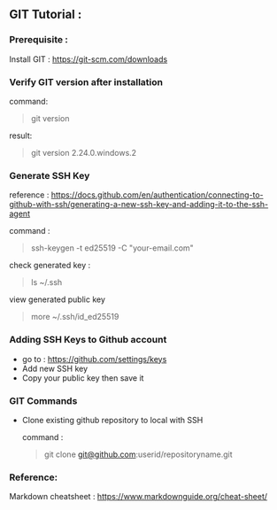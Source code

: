## GIT Tutorial :

### Prerequisite :
Install GIT  : https://git-scm.com/downloads

### Verify GIT version after installation
command:
> git version
> 
result:
> git version 2.24.0.windows.2
> 
### Generate SSH Key
reference : https://docs.github.com/en/authentication/connecting-to-github-with-ssh/generating-a-new-ssh-key-and-adding-it-to-the-ssh-agent

command :
>  ssh-keygen -t ed25519 -C "your-email.com"

check generated key :
>  ls  ~/.ssh

view generated public key
> more ~/.ssh/id_ed25519

### Adding SSH Keys to Github account
- go to : https://github.com/settings/keys
- Add new SSH key
- Copy your public key then save it


### GIT Commands
- Clone existing github repository to local with SSH

    command : 
    > git clone git@github.com:userid/repositoryname.git


### Reference:
Markdown cheatsheet : https://www.markdownguide.org/cheat-sheet/
